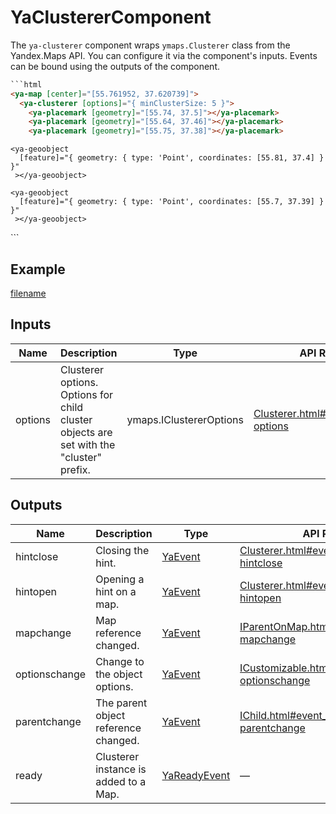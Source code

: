# YaClustererComponent


The `ya-clusterer` component wraps `ymaps.Clusterer` class from the Yandex.Maps API.
You can configure it via the component's inputs.
Events can be bound using the outputs of the component.



```html
```html
<ya-map [center]="[55.761952, 37.620739]">
  <ya-clusterer [options]="{ minClusterSize: 5 }">
    <ya-placemark [geometry]="[55.74, 37.5]"></ya-placemark>
    <ya-placemark [geometry]="[55.64, 37.46]"></ya-placemark>
    <ya-placemark [geometry]="[55.75, 37.38]"></ya-placemark>
```
    <ya-geoobject
      [feature]="{ geometry: { type: 'Point', coordinates: [55.81, 37.4] } }"
     ></ya-geoobject>

    <ya-geoobject
      [feature]="{ geometry: { type: 'Point', coordinates: [55.7, 37.39] } }"
     ></ya-geoobject>
  </ya-clusterer>
</ya-map>
```


## Example
[filename](https://stackblitz.com/edit/placemark-clusterer?embed=1&view=preview ':include :type=iframe width=100% height=650px')

## Inputs
| Name    | Description                                                                                 | Type                    | API Reference                                                                                                                              |
| ------- | ------------------------------------------------------------------------------------------- | ----------------------- | ------------------------------------------------------------------------------------------------------------------------------------------ |
| options |   Clusterer options. Options for child cluster objects are set with the "cluster" prefix.   | ymaps.IClustererOptions | [Clusterer.html#Clusterer__param-options](https://yandex.com/dev/maps/jsapi/doc/2.1/ref/reference/Clusterer.html#Clusterer__param-options) |

## Outputs
| Name          | Description                              | Type                                    | API Reference                                                                                                                                                        |
| ------------- | ---------------------------------------- | --------------------------------------- | -------------------------------------------------------------------------------------------------------------------------------------------------------------------- |
| hintclose     |   Closing the hint.                      | [YaEvent](interfaces/YaEvent)           | [Clusterer.html#event_detail__event-hintclose](https://yandex.com/dev/maps/jsapi/doc/2.1/ref/reference/Clusterer.html#event_detail__event-hintclose)                 |
| hintopen      |   Opening a hint on a map.               | [YaEvent](interfaces/YaEvent)           | [Clusterer.html#event_detail__event-hintopen](https://yandex.com/dev/maps/jsapi/doc/2.1/ref/reference/Clusterer.html#event_detail__event-hintopen)                   |
| mapchange     |   Map reference changed.                 | [YaEvent](interfaces/YaEvent)           | [IParentOnMap.html#event_detail__event-mapchange](https://yandex.com/dev/maps/jsapi/doc/2.1/ref/reference/IParentOnMap.html#event_detail__event-mapchange)           |
| optionschange |   Change to the object options.          | [YaEvent](interfaces/YaEvent)           | [ICustomizable.html#event_detail__event-optionschange](https://yandex.com/dev/maps/jsapi/doc/2.1/ref/reference/ICustomizable.html#event_detail__event-optionschange) |
| parentchange  |   The parent object reference changed.   | [YaEvent](interfaces/YaEvent)           | [IChild.html#event_detail__event-parentchange](https://yandex.com/dev/maps/jsapi/doc/2.1/ref/reference/IChild.html#event_detail__event-parentchange)                 |
| ready         |   Clusterer instance is added to a Map.  | [YaReadyEvent](interfaces/YaReadyEvent) | —                                                                                                                                                                    |